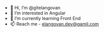 - 👋 Hi, I’m @gitelangovan
- 👀 I’m interested in Angular
- 🌱 I’m currently learning Front End
- 📫 Reach me - elangovan.dev@gamil.com

<!---
gitelangovan/gitelangovan is a ✨ special ✨ repository because its `README.md` (this file) appears on your GitHub profile.
You can click the Preview link to take a look at your changes.
--->
